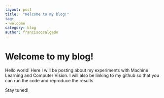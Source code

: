 ```yaml
---
layout: post
title:  "Welcome to my blog!"
tag:
- welcome
category: blog
author: franciscosalgado
---
```


# Welcome to my blog!

Hello world! Here I will be posting about my experiments with Machine Learning and Computer Vision. I will also be linking to my github so that you can run the code and reproduce the results.

Stay tuned!
